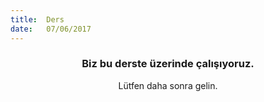 ```yaml
---
title:  Ders
date:   07/06/2017
---
```


### <center>Biz bu derste üzerinde çalışıyoruz.</center>
<center>Lütfen daha sonra gelin.</center>